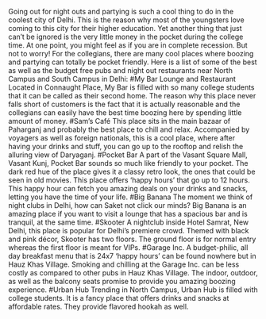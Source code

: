 Going out for night outs and partying is such a cool thing to do in the coolest city of Delhi. This is the reason why most of the youngsters love coming to this city for their higher education. Yet another thing that just can’t be ignored is the very little money in the pocket during the college time. At one point, you might feel as if you are in complete recession. But not to worry! For the collegians, there are many cool places where boozing and partying can totally be pocket friendly. Here is a list of some of the best as well as the budget free pubs and night out restaurants near North Campus and South Campus in Delhi:
#My Bar Lounge and Restaurant
Located in Connaught Place, My Bar is filled with so many college students that it can be called as their second home. The reason why this place never falls short of customers is the fact that it is actually reasonable and the collegians can easily have the best time boozing here by spending little amount of money.
#Sam’s Café
This place sits in the main bazaar of Paharganj and probably the best place to chill and relax. Accompanied by voyagers as well as foreign nationals, this is a cool place, where after having your drinks and stuff, you can go up to the rooftop and relish the alluring view of Daryaganj.
#Pocket Bar
A part of the Vasant Square Mall, Vasant Kunj, Pocket Bar sounds so much like friendly to your pocket. The dark red hue of the place gives it a classy retro look, the ones that could be seen in old movies. This place offers ‘happy hours’ that go up to 12 hours. This happy hour can fetch you amazing deals on your drinks and snacks, letting you have the time of your life. 
#Big Banana 
The moment we think of night clubs in Delhi, how can Saket not click our minds? Big Banana is an amazing place if you want to visit a lounge that has a spacious bar and is tranquil, at the same time. 
#Skooter
A nightclub inside Hotel Samrat, New Delhi, this place is popular for Delhi’s premiere crowd. Themed with black and pink décor, Skooter has two floors. The ground floor is for normal entry whereas the first floor is meant for VIPs. 
#Garage Inc. 
A budget-philic, all day breakfast menu that is 24x7 ‘happy hours’ can be found nowhere but in Hauz Khas Village. Smoking and chilling at the Garage Inc. can be less costly as compared to other pubs in Hauz Khas Village. The indoor, outdoor, as well as the balcony seats promise to provide you amazing boozing experience.
#Urban Hub
Trending in North Campus, Urban Hub is filled with college students. It is a fancy place that offers drinks and snacks at affordable rates. They provide flavored hookah as well. 

